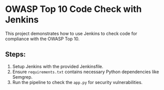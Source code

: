 # OWASP Top 10 Code Check with Jenkins
This project demonstrates how to use Jenkins to check code for compliance with the OWASP Top 10.

## Steps:
1. Setup Jenkins with the provided Jenkinsfile.
2. Ensure `requirements.txt` contains necessary Python dependencies like Semgrep.
3. Run the pipeline to check the `app.py` for security vulnerabilities.

